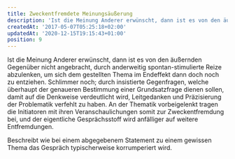 ```yaml
---
title: Zweckentfremdete Meinungsäußerung
description: 'Ist die Meinung Anderer erwünscht, dann ist es von den äußernden...'
createdAt: '2017-05-07T05:25:18+02:00'
updatedAt: '2020-12-15T19:15:43+01:00'
position: 9
---
```


Ist die Meinung Anderer erwünscht, dann ist es von den äußernden Gegenüber nicht angebracht, durch anderweitig spontan-stimulierte Reize abzulenken, um sich dem gestellten Thema im Endeffekt dann doch noch zu entziehen. Schlimmer noch; durch insistierte Gegenfragen, welche überhaupt der genaueren Bestimmung einer Grundsatzfrage dienen sollen, damit auf die Denkweise verdeutlicht wird, Leitgedanken und Präzisierung der Problematik verfehlt zu haben. An der Thematik vorbeigelenkt tragen die Initiatoren mit ihren Veranschaulichungen somit zur Zweckentfremdung bei, und der eigentliche  Gesprächsstoff wird anfälliger auf weitere Entfremdungen.

Beschreibt wie bei einem abgegebenem Statement zu einem gewissen Thema das Gespräch typischerweise korrumperiert wird.
